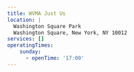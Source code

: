 ```yaml
---
title: WVMA Just Us
location: |
  Washington Square Park
  Washington Square, New York, NY 10012
services: []
operatingTimes:
    sunday:
      - openTime: '17:00'
---
```

